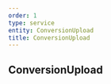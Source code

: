 ```yaml
---
order: 1
type: service
entity: ConversionUpload 
title: ConversionUpload
---
```


## ConversionUpload 
<!-- ### The ConversionUpload service -->